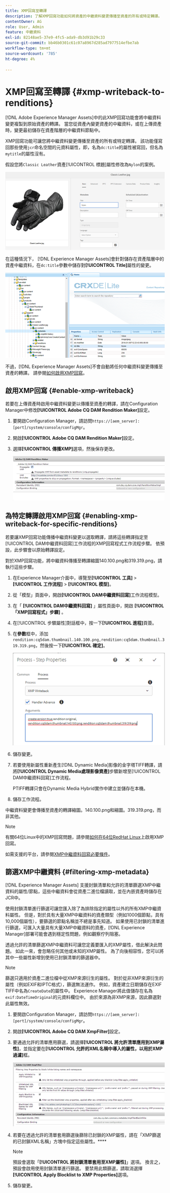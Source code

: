 ```yaml
---
title: XMP回寫至轉譯
description: 了解XMP回寫功能如何將資產的中繼資料變更傳播至資產的所有或特定轉譯。
contentOwner: AG
role: User, Admin
feature: 中繼資料
exl-id: 82148ae5-37e9-4fc5-ada9-db3d91b29c33
source-git-commit: bb46b0301c61c07a8967d285ad7977514efbe7ab
workflow-type: tm+mt
source-wordcount: '785'
ht-degree: 4%

---
```


# XMP回寫至轉譯 {#xmp-writeback-to-renditions}

[!DNL Adobe Experience Manager Assets]中的此XMP回寫功能會將中繼資料變更複製到原始資產的轉譯。 當您從資產內變更資產的中繼資料，或在上傳資產時，變更最初儲存在資產階層的中繼資料節點中。

XMP回寫功能可讓您將中繼資料變更傳播至資產的所有或特定轉譯。 該功能僅寫回那些使用`jcr`命名空間的元資料屬性，即，名為`dc:title`的屬性被寫回，但名為`mytitle`的屬性沒有。

假設您將`Classic Leather`資產[!UICONTROL 標題]屬性修改為`Nylon`的案例。

![中繼資料](assets/metadata.png)

在這種情況下， [!DNL Experience Manager Assets]會針對儲存在資產階層中的資產中繼資料，在`dc:title`參數中儲存對&#x200B;**[!UICONTROL Title]**&#x200B;屬性的變更。

![metadata_stored](assets/metadata_stored.png)

不過，[!DNL Experience Manager Assets]不會自動將任何中繼資料變更傳播至資產的轉譯。 請參閱[如何啟用XMP回寫](#enable-xmp-writeback)。

## 啟用XMP回寫 {#enable-xmp-writeback}

若要在上傳資產時啟用中繼資料變更以傳播至資產的轉譯，請在Configuration Manager中修改&#x200B;**[!UICONTROL Adobe CQ DAM Rendition Maker]**&#x200B;設定。

1. 要開啟Configuration Manager，請訪問`https://[aem_server]:[port]/system/console/configMgr`。
1. 開啟&#x200B;**[!UICONTROL Adobe CQ DAM Rendition Maker]**&#x200B;設定。
1. 選擇&#x200B;**[!UICONTROL 傳播XMP]**&#x200B;選項，然後保存更改。

   ![chlimage_1-135](assets/chlimage_1-346.png)

## 為特定轉譯啟用XMP回寫 {#enabling-xmp-writeback-for-specific-renditions}

若要讓XMP回寫功能傳播中繼資料變更以選取轉譯，請將這些轉譯指定至[!UICONTROL DAM中繼資料回寫]工作流程的XMP回寫程式工作流程步驟。 依預設，此步驟會以原始轉譯設定。

對於XMP回寫功能，將中繼資料傳播至轉譯縮圖140.100.png和319.319.png，請執行這些步驟。

1. 在Experience Manager介面中，導覽至&#x200B;**[!UICONTROL 工具]** > **[!UICONTROL 工作流程]** > **[!UICONTROL 模型]**。
1. 從「模型」頁面中，開啟&#x200B;**[!UICONTROL DAM中繼資料回寫]**&#x200B;工作流程模型。
1. 在「 **[!UICONTROL DAM中繼資料回寫]** 」屬性頁面中，開啟 **[!UICONTROL 「XMP回寫程式」步驟]** 。
1. 在[!UICONTROL 步驟屬性]對話框中，按一下&#x200B;**[!UICONTROL 進程]**&#x200B;頁簽。
1. 在&#x200B;**參數**&#x200B;框中，添加`rendition:cq5dam.thumbnail.140.100.png,rendition:cq5dam.thumbnail.319.319.png`，然後按一下&#x200B;**[!UICONTROL 確定]**。

   ![step_properties](assets/step_properties.png)

1. 儲存變更。
1. 若要使用新屬性重新產生[!DNL Dynamic Media]影像的金字塔TIFF轉譯，請將&#x200B;**[!UICONTROL Dynamic Media處理影像資產]**&#x200B;步驟新增至[!UICONTROL DAM中繼資料回寫]工作流程。

   PTIFF轉譯只會在Dynamic Media Hybrid實作中建立並儲存在本機。

1. 儲存工作流程。

中繼資料變更會傳播至資產的轉譯縮圖。140.100.png和縮圖。319.319.png，而非其他。

>[!NOTE]
>
>有關64位Linux中的XMP回寫問題，請參閱[如何在64位RedHat Linux](https://helpx.adobe.com/experience-manager/kb/enable-xmp-write-back-64-bit-redhat.html)上啟用XMP回寫。
>
>如需支援的平台，請參閱[XMP中繼資料回寫必要條件](/help/sites-deploying/technical-requirements.md#requirements-for-aem-assets-xmp-metadata-write-back)。

## 篩選XMP中繼資料 {#filtering-xmp-metadata}

[!DNL Experience Manager Assets] 支援封鎖清單和允許的清單篩選XMP中繼資料的屬性/節點，這些中繼資料會從資產二進位檔讀取，並在內嵌資產時儲存在JCR中。

使用封鎖清單進行篩選可讓您匯入除了為排除指定的屬性以外的所有XMP中繼資料屬性。 但是，對於具有大量XMP中繼資料的資產類型（例如1000個節點，具有10,000個屬性），要篩選的節點名稱並不總是事先知道。 如果使用已封鎖的清單進行篩選，可匯入大量具有大量XMP中繼資料的資產，[!DNL Experience Manager]部署可能會遇到穩定性問題，例如觀察佇列阻塞。

透過允許的清單篩選XMP中繼資料可讓您定義要匯入的XMP屬性，借此解決此問題。 如此一來，會忽略任何其他或未知的XMP屬性。 為了向後相容性，您可以將其中一些屬性新增到使用已封鎖清單的篩選器中。

>[!NOTE]
>
>篩選只適用於資產二進位檔中從XMP來源衍生的屬性。 對於從非XMP來源衍生的屬性（例如EXIF和IPTC格式），篩選無法運作。 例如，資產建立日期儲存在EXIF TIFF中名為`CreateDate`的屬性中。 Experience Manager將此值儲存在名為`exif:DateTimeOriginal`的元資料欄位中。 由於來源為非XMP來源，因此篩選對此屬性無效。

1. 要開啟Configuration Manager，請訪問`https://[aem_server]:[port]/system/console/configMgr`。
1. 開啟&#x200B;**[!UICONTROL Adobe CQ DAM XmpFilter]**&#x200B;設定。
1. 要通過允許的清單應用篩選，請選擇&#x200B;**[!UICONTROL 將允許清單應用到XMP屬性]**，並指定要在&#x200B;**[!UICONTROL 允許的XML名稱中導入的屬性，以用於XMP過濾]**&#x200B;框。

   ![chlimage_1-136](assets/chlimage_1-347.png)

1. 若要在透過允許的清單套用篩選後篩除已封鎖的XMP屬性，請在「XMP篩選的已封鎖XML名稱」方塊中指定這些屬性。****

   >[!NOTE]
   >
   >預設會選取「**[!UICONTROL 將封鎖清單套用至XMP屬性]**」選項。 換言之，預設會啟用使用封鎖清單進行篩選。 要禁用此類篩選，請取消選擇&#x200B;**[!UICONTROL Apply Blocklist to XMP Properties]**&#x200B;選項。

1. 儲存變更。

